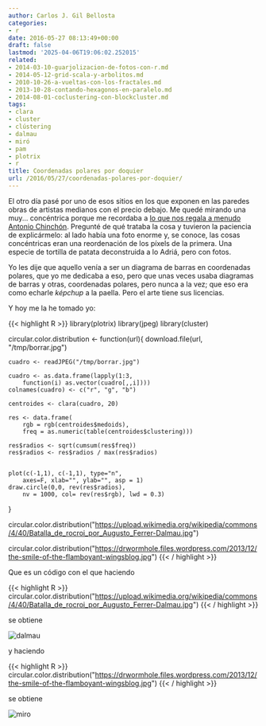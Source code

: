 ```yaml
---
author: Carlos J. Gil Bellosta
categories:
- r
date: 2016-05-27 08:13:49+00:00
draft: false
lastmod: '2025-04-06T19:06:02.252015'
related:
- 2014-03-10-guarjolizacion-de-fotos-con-r.md
- 2014-05-12-grid-scala-y-arbolitos.md
- 2010-10-26-a-vueltas-con-los-fractales.md
- 2013-10-28-contando-hexagonos-en-paralelo.md
- 2014-08-01-coclustering-con-blockcluster.md
tags:
- clara
- cluster
- clústering
- dalmau
- miró
- pam
- plotrix
- r
title: Coordenadas polares por doquier
url: /2016/05/27/coordenadas-polares-por-doquier/
---
```


El otro día pasé por uno de esos sitios en los que exponen en las paredes obras de artistas medianos con el precio debajo. Me quedé mirando una muy... concéntrica porque me recordaba a [lo que nos regala a menudo Antonio Chinchón](https://aschinchon.wordpress.com/tag/r/). Pregunté de qué trataba la cosa y tuvieron la paciencia de explicármelo: al lado había una foto enorme y, se conoce, las cosas concéntricas eran una reordenación de los píxels de la primera. Una especie de tortilla de patata deconstruida a lo Adriá, pero con fotos.

Yo les dije que aquello venía a ser un diagrama de barras en coordenadas polares, que yo me dedicaba a eso, pero que unas veces usaba diagramas de barras y otras, coordenadas polares, pero nunca a la vez; que eso era como echarle _képchup_ a la paella. Pero el arte tiene sus licencias.

Y hoy me la he tomado yo:


{{< highlight R >}}
library(plotrix)
library(jpeg)
library(cluster)

circular.color.distribution <- function(url){
    download.file(url, "/tmp/borrar.jpg")

    cuadro <- readJPEG("/tmp/borrar.jpg")

    cuadro <- as.data.frame(lapply(1:3,
        function(i) as.vector(cuadro[,,i])))
    colnames(cuadro) <- c("r", "g", "b")

    centroides <- clara(cuadro, 20)

    res <- data.frame(
        rgb = rgb(centroides$medoids),
        freq = as.numeric(table(centroides$clustering)))

    res$radios <- sqrt(cumsum(res$freq))
    res$radios <- res$radios / max(res$radios)


    plot(c(-1,1), c(-1,1), type="n",
        axes=F, xlab="", ylab="", asp = 1)
    draw.circle(0,0, rev(res$radios),
        nv = 1000, col= rev(res$rgb), lwd = 0.3)
}

circular.color.distribution("https://upload.wikimedia.org/wikipedia/commons/4/40/Batalla_de_rocroi_por_Augusto_Ferrer-Dalmau.jpg")

circular.color.distribution("https://drwormhole.files.wordpress.com/2013/12/the-smile-of-the-flamboyant-wingsblog.jpg")
{{< / highlight >}}

Que es un código con el que haciendo

{{< highlight R >}}
circular.color.distribution("https://upload.wikimedia.org/wikipedia/commons/4/40/Batalla_de_rocroi_por_Augusto_Ferrer-Dalmau.jpg")
{{< / highlight >}}

se obtiene

![dalmau](/wp-uploads/2016/05/dalmau.png#center)

y haciendo

{{< highlight R >}}
circular.color.distribution("https://drwormhole.files.wordpress.com/2013/12/the-smile-of-the-flamboyant-wingsblog.jpg")
{{< / highlight >}}

se obtiene

![miro](/wp-uploads/2016/05/miro.png#center)